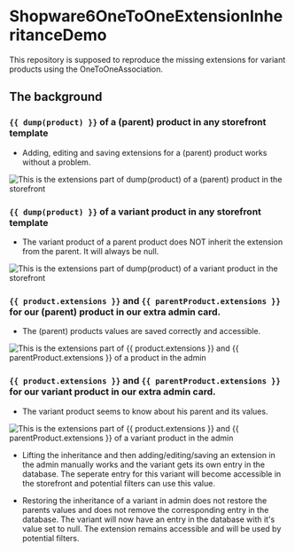 # Shopware6OneToOneExtensionInheritanceDemo
This repository is supposed to reproduce the missing extensions for variant products using the OneToOneAssociation.

## The background

### ```{{ dump(product) }}``` of a (parent) product in any storefront template
- Adding, editing and saving extensions for a (parent) product works without a problem.

![This is the extensions part of dump(product) of a (parent) product in the storefront](https://i.imgur.com/lg8lKcI.png)

### ```{{ dump(product) }}``` of a variant product in any storefront template
- The variant product of a parent product does NOT inherit the extension from the parent. It will always be null.

![This is the extensions part of dump(product) of a variant product in the storefront](https://i.imgur.com/3TDdi1l.png)

### ```{{ product.extensions }}``` and ```{{ parentProduct.extensions }}``` for our (parent) product in our extra admin card.
- The (parent) products values are saved correctly and accessible.

![This is the extensions part of {{ product.extensions }} and {{ parentProduct.extensions }} of a product in the admin](https://i.imgur.com/cAe5lbr.png)

### ```{{ product.extensions }}``` and ```{{ parentProduct.extensions }}``` for our variant product in our extra admin card.
- The variant product seems to know about his parent and its values.

![This is the extensions part of {{ product.extensions }} and {{ parentProduct.extensions }} of a variant product in the admin](https://i.imgur.com/ZjH3W8r.png)
    
- Lifting the inheritance and then adding/editing/saving an extension in the admin manually works and the variant gets its own entry in the database. The seperate entry for this variant will become accessible in the storefront and potential filters can use this value.

- Restoring the inheritance of a variant in admin does not restore the parents values and does not remove the corresponding entry in the database. The variant will now have an entry in the database with it's value set to null. The extension remains accessible and will be used by potential filters.
